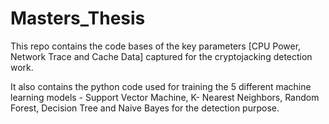 # Masters_Thesis

This repo contains the code bases of the key parameters [CPU Power, Network Trace and Cache Data] captured for the cryptojacking detection work.

It also contains the python code used for training the 5 different machine learning models - Support Vector Machine, K- Nearest Neighbors, Random Forest, Decision Tree and Naive Bayes for the detection purpose.
